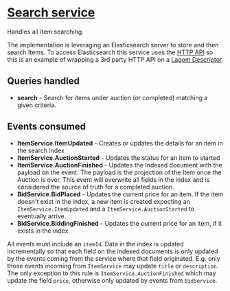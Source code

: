 
# [Search service](../search-api/src/main/java/com/example/auction/search/api/SearchService.java)

Handles all item searching.

The implementation is leveraging an Elasticsearch server to store and then search Items. To access Elasticsearch this service uses the [HTTP API](https://www.elastic.co/guide/en/elasticsearch/reference/current/docs.html) so this is an example of wrapping a 3rd party HTTP API on a [Lagom Descriptor](http://www.lagomframework.com/documentation/1.3.x/java/ServiceDescriptors.html).

## Queries handled

* **search** - Search for items under auction (or completed) matching a given criteria.

## Events consumed

* **ItemService.ItemUpdated** - Creates or updates the details for an item in the search index
* **ItemService.AuctionStarted** - Updates the status for an item to started
* **ItemService.AuctionFinished** - Updates the Indexed document with the payload on the event. The payload is the projection of the Item once the Auction is over. This event will overwrite all fields in the index and is considered the source of truth for a completed auction. 
* **BidService.BidPlaced** - Updates the current price for an item. If the item doesn't exist in the index, a new item is created expecting an `ItemService.ItemUpdated` and a `ItemService.AuctionStarted` to eventually arrive.
* **BidService.BiddingFinished** - Updates the current price for an item, if it exists in the index

All events must include an `itemId`. Data in the index is updated incrementally so that each field on the indexed documents is only updated by the events coming from the service where that field originated. E.g. only those events incoming from `ItemService` may update `title` or `description`. The only exception to this rule is `ItemService.AuctionFinished` which may update the field `price`, otherwise only updated by events from `BidService`.
